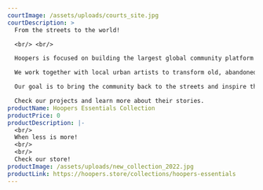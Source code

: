 ```yaml
---
courtImage: /assets/uploads/courts_site.jpg
courtDescription: >
  From the streets to the world!

  <br/> <br/>

  Hoopers is focused on building the largest global community platform around the game of basketball.<br/> <br/>

  We work together with local urban artists to transform old, abandoned and damaged courts into new and iconic places in the cities.<br/> <br/>

  Our goal is to bring the community back to the streets and inspire the next generation of hoopers to fall in love with our game.<br/> <br/>

  Check our projects and learn more about their stories.
productName: Hoopers Essentials Collection
productPrice: 0
productDescription: |-
  <br/>
  When less is more!
  <br/>
  <br/>
  Check our store!
productImage: /assets/uploads/new_collection_2022.jpg
productLink: https://hoopers.store/collections/hoopers-essentials
---
```

